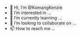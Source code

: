 - 👋 Hi, I’m @KomangKenzie
- 👀 I’m interested in ...
- 🌱 I’m currently learning ...
- 💞️ I’m looking to collaborate on ...
- 📫 How to reach me ...

<!---
KomangKenzie/KomangKenzie is a ✨ special ✨ repository because its `README.md` (this file) appears on your GitHub profile.
You can click the Preview link to take a look at your changes.
--->

